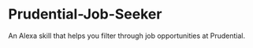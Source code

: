 # Prudential-Job-Seeker
An Alexa skill that helps you filter through job opportunities at Prudential. 
